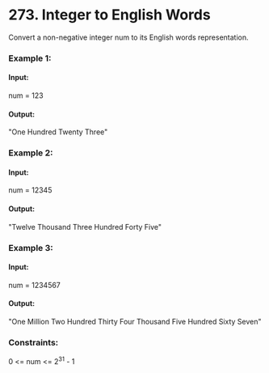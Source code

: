 # 273. Integer to English Words
Convert a non-negative integer num to its English words representation.

### Example 1:
#### Input:
num = 123
#### Output: 
"One Hundred Twenty Three"

### Example 2:
#### Input:
num = 12345
#### Output:
"Twelve Thousand Three Hundred Forty Five"

### Example 3:
#### Input:
num = 1234567
#### Output:
"One Million Two Hundred Thirty Four Thousand Five Hundred Sixty Seven"
 
### Constraints:
0 <= num <= $`2^31`$ - 1

